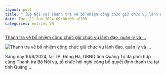 ```yaml
---
layout: post
title: " [Bộ Nội vụ] Thanh tra về bổ nhiệm công chức giữ chức vụ lãnh đạo, quản lý và ..."
date: Tue, 11 Jun 2024 09:00:00 +0700
categories: entries VN
---
```

[Thanh tra về bổ nhiệm công chức giữ chức vụ lãnh đạo, quản lý và ...](https://doanhnghiephoinhap.vn/thanh-tra-ve-bo-nhiem-cong-chuc-giu-chuc-vu-lanh-dao-quan-ly-va-to-chuc-bo-may-hanh-chinh-tai-tinh-quang-tri.html)

![Thanh tra về bổ nhiệm công chức giữ chức vụ lãnh đạo, quản lý và ...](https://media.doanhnghiephoinhap.vn/uploads/2024/06/10/600x375_screenshot-2024-06-10-195424-1718024077.png)

Sáng nay 10/6/2024, tại TP. Đông Hà, UBND tỉnh Quảng Trị đã phối hợp cùng Thanh tra Bộ Nội vụ, tổ chức hội nghị công bố quyết định thanh tra tại tỉnh Quảng ...

